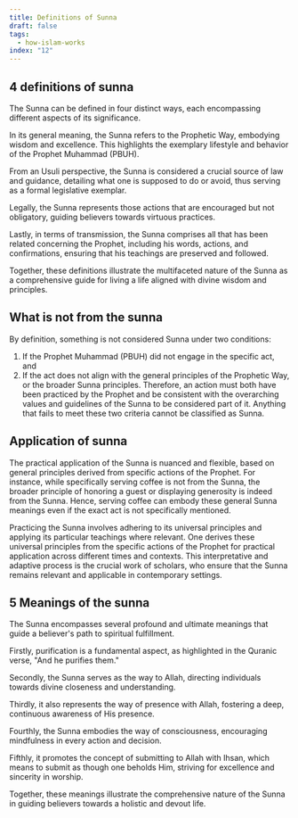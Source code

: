 ```yaml
---
title: Definitions of Sunna
draft: false
tags:
  - how-islam-works
index: "12"
---
```

## 4 definitions of sunna

The Sunna can be defined in four distinct ways, each encompassing different aspects of its significance. 

In its general meaning, the Sunna refers to the Prophetic Way, embodying wisdom and excellence. This highlights the exemplary lifestyle and behavior of the Prophet Muhammad (PBUH). 

From an Usuli perspective, the Sunna is considered a crucial source of law and guidance, detailing what one is supposed to do or avoid, thus serving as a formal legislative exemplar. 

Legally, the Sunna represents those actions that are encouraged but not obligatory, guiding believers towards virtuous practices. 

Lastly, in terms of transmission, the Sunna comprises all that has been related concerning the Prophet, including his words, actions, and confirmations, ensuring that his teachings are preserved and followed. 

Together, these definitions illustrate the multifaceted nature of the Sunna as a comprehensive guide for living a life aligned with divine wisdom and principles.

## What is not from the sunna
By definition, something is not considered Sunna under two conditions: 

1. If the Prophet Muhammad (PBUH) did not engage in the specific act, and 
2. If the act does not align with the general principles of the Prophetic Way, or the broader Sunna principles. 
Therefore, an action must both have been practiced by the Prophet and be consistent with the overarching values and guidelines of the Sunna to be considered part of it. Anything that fails to meet these two criteria cannot be classified as Sunna.

## Application of sunna

The practical application of the Sunna is nuanced and flexible, based on general principles derived from specific actions of the Prophet. For instance, while specifically serving coffee is not from the Sunna, the broader principle of honoring a guest or displaying generosity is indeed from the Sunna. Hence, serving coffee can embody these general Sunna meanings even if the exact act is not specifically mentioned. 

Practicing the Sunna involves adhering to its universal principles and applying its particular teachings where relevant. One derives these universal principles from the specific actions of the Prophet for practical application across different times and contexts. This interpretative and adaptive process is the crucial work of scholars, who ensure that the Sunna remains relevant and applicable in contemporary settings.

## 5 Meanings of the sunna 

The Sunna encompasses several profound and ultimate meanings that guide a believer's path to spiritual fulfillment. 

Firstly, purification is a fundamental aspect, as highlighted in the Quranic verse, "And he purifies them." 

Secondly, the Sunna serves as the way to Allah, directing individuals towards divine closeness and understanding. 

Thirdly, it also represents the way of presence with Allah, fostering a deep, continuous awareness of His presence. 

Fourthly, the Sunna embodies the way of consciousness, encouraging mindfulness in every action and decision. 

Fifthly, it promotes the concept of submitting to Allah with Ihsan, which means to submit as though one beholds Him, striving for excellence and sincerity in worship. 

Together, these meanings illustrate the comprehensive nature of the Sunna in guiding believers towards a holistic and devout life.